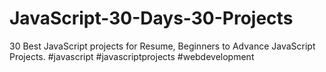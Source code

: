 # JavaScript-30-Days-30-Projects
30 Best JavaScript projects for Resume, Beginners to Advance JavaScript Projects. #javascript #javascriptprojects #webdevelopment

